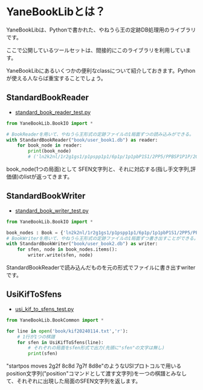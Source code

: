 # YaneBookLibとは？

YaneBookLibは、Pythonで書かれた、やねうら王の定跡DB処理用のライブラリです。

ここで公開しているツールセットは、間接的にこのライブラリを利用しています。

YaneBookLibにあるいくつかの便利なclassについて紹介しておきます。Pythonが使える人ならば重宝することでしょう。

## StandardBookReader

- [standard_book_reader_test.py](test-script/standard_book_reader_test.py)
```Python
from YaneBookLib.BookIO import *

# BookReaderを用いて、やねうら王形式の定跡ファイルの1局面ずつの読み込みができる。
with StandardBookReader("book/user_book1.db") as reader:
    for book_node in reader:
        print(book_node)
        # ('ln2k2nl/1r2g1gs1/p1pspp1p1/6p1p/1p1pbP1S1/2PP5/PPBSP1P1P/2G4R1/LN2KG1NL w P', [('2a3c', 37), ('8e8f', -4)]) みたいなのが表示される。
```

book_node(1つの局面)として SFEN文字列と、それに対応する(指し手文字列,評価値)のlistが返ってきます。

## StandardBookWriter

- [standard_book_writer_test.py](test-script/standard_book_writer_test.py)
```Python
from YaneBookLib.BookIO import *

book_nodes : Book = {'ln2k2nl/1r2g1gs1/p1pspp1p1/6p1p/1p1pbP1S1/2PP5/PPBSP1P1P/2G4R1/LN2KG1NL w P': [('2a3c', 37), ('8e8f', -4)]}
# BookWriterを用いて、やねうら王形式の定跡ファイルの1局面ずつ書き出すことができる。
with StandardBookWriter("book/user_book2.db") as writer:
    for sfen, node in book_nodes.items():
        writer.write(sfen, node)
```
StandardBookReaderで読み込んだものを元の形式でファイルに書き出すwriterです。

## UsiKifToSfens

- [usi_kif_to_sfens_test.py](test-script/usi_kif_to_sfens_test.py)

```Python
from YaneBookLib.BookCommon import *

for line in open('book/kif20240114.txt','r'):
    # 1行が1つの棋譜
    for sfen in UsiKifToSfens(line):
        # それぞれの局面をsfen形式で出力(先頭に"sfen"の文字は無し)
        print(sfen)
```

"startpos moves 2g2f 8c8d 7g7f 8d8e"のようなUSIプロトコルで用いるposition文字列("position"コマンドとして渡す文字列)を一つの棋譜とみなして、それぞれに出現した局面のSFEN文字列を返します。
